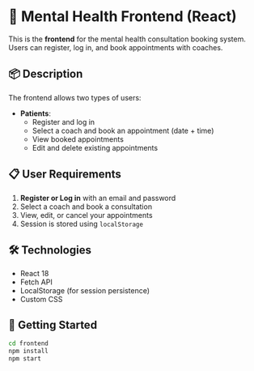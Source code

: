 # 🧠 Mental Health Frontend (React)

This is the **frontend** for the mental health consultation booking system. Users can register, log in, and book appointments with coaches.

## 📦 Description

The frontend allows two types of users:

- **Patients**:
  - Register and log in
  - Select a coach and book an appointment (date + time)
  - View booked appointments
  - Edit and delete existing appointments

## 📋 User Requirements

1. **Register or Log in** with an email and password  
2. Select a coach and book a consultation  
3. View, edit, or cancel your appointments  
4. Session is stored using `localStorage`

## 🛠️ Technologies

- React 18  
- Fetch API  
- LocalStorage (for session persistence)  
- Custom CSS

## 🚀 Getting Started

```bash
cd frontend
npm install
npm start
